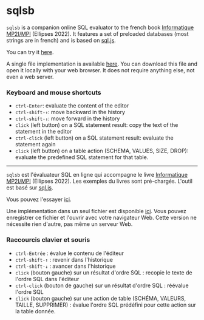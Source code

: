 # sqlsb

`sqlsb` is a companion online SQL evaluator to the french book [Informatique MP2I/MPI](https://www.informatique-mpi.fr/) (Ellipses 2022).
It features a set of preloaded databases (most strings are in french) and is based on [sql.js](https://sql.js.org/).

You can try it [here](https://tchou.github.io/sqlsb/?lang=en).

A single file implementation is available
[here](https://tchou.github.io/sqlsb/sqlsb.html). You can download
this file and open it locally with your web browser.  It does not
require anything else, not even a web server.

### Keyboard and mouse shortcuts
- `ctrl-Enter`: evaluate the content of the editor
- `ctrl-shift-↑`: move backward in the history
- `ctrl-shift-↓`: move forward in the history
- `click` (left button) on a SQL statement result: copy the text of the
    statement in the editor
- `ctrl-click` (left button) on a SQL statement result: evaluate the statement again
- `click` (left button) on a table action (SCHEMA, VALUES, SIZE, DROP): evaluate the predefined SQL statement for that table.

---
`sqlsb` est l'évaluateur SQL en ligne qui accompagne le livre [Informatique MP2I/MPI](https://www.informatique-mpi.fr/) (Ellipses 2022).
Les exemples du livres sont pré-chargés. L'outil est basé sur [sql.js](https://sql.js.org/).

Vous pouvez l'essayer [ici](https://tchou.github.io/sqlsb/?lang=fr).

Une implémentation dans un seul fichier est disponible
[ici](https://tchou.github.io/sqlsb/sqlsb.html). Vous pouvez
enregistrer ce fichier et l'ouvrir avec votre navigateur Web. Cette
version ne nécessite rien d'autre, pas même un serveur Web.
### Raccourcis clavier et souris
- `ctrl-Entrée` : évalue le contenu de l'éditeur
- `ctrl-shift-↑` : revenir dans l'historique
- `ctrl-shift-↓` : avancer dans l'historique
- `click` (bouton gauche) sur un résultat d'ordre SQL : recopie le texte de l'ordre SQL dans l'éditeur
- `ctrl-click` (bouton de gauche) sur un résultat d'ordre SQL  : réévalue l'ordre SQL
- `click` (bouton gauche) sur une action de table (SCHÉMA, VALEURS, TAILLE, SUPPRIMER) : évalue l'ordre SQL prédéfini pour cette action sur la table donnée.
